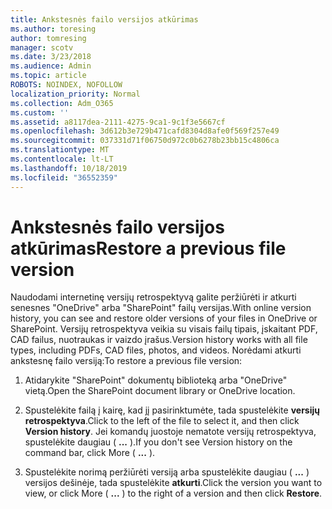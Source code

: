 ```yaml
---
title: Ankstesnės failo versijos atkūrimas
ms.author: toresing
author: tomresing
manager: scotv
ms.date: 3/23/2018
ms.audience: Admin
ms.topic: article
ROBOTS: NOINDEX, NOFOLLOW
localization_priority: Normal
ms.collection: Adm_O365
ms.custom: ''
ms.assetid: a8117dea-2111-4275-9ca1-9c1f3e5667cf
ms.openlocfilehash: 3d612b3e729b471cafd8304d8afe0f569f257e49
ms.sourcegitcommit: 037331d71f06750d972c0b6278b23bb15c4806ca
ms.translationtype: MT
ms.contentlocale: lt-LT
ms.lasthandoff: 10/18/2019
ms.locfileid: "36552359"
---
```

# <a name="restore-a-previous-file-version"></a><span data-ttu-id="75b38-102">Ankstesnės failo versijos atkūrimas</span><span class="sxs-lookup"><span data-stu-id="75b38-102">Restore a previous file version</span></span>

<span data-ttu-id="75b38-103">Naudodami internetinę versijų retrospektyvą galite peržiūrėti ir atkurti senesnes "OneDrive" arba "SharePoint" failų versijas.</span><span class="sxs-lookup"><span data-stu-id="75b38-103">With online version history, you can see and restore older versions of your files in OneDrive or SharePoint.</span></span> <span data-ttu-id="75b38-104">Versijų retrospektyva veikia su visais failų tipais, įskaitant PDF, CAD failus, nuotraukas ir vaizdo įrašus.</span><span class="sxs-lookup"><span data-stu-id="75b38-104">Version history works with all file types, including PDFs, CAD files, photos, and videos.</span></span> <span data-ttu-id="75b38-105">Norėdami atkurti ankstesnę failo versiją:</span><span class="sxs-lookup"><span data-stu-id="75b38-105">To restore a previous file version:</span></span>
  
1. <span data-ttu-id="75b38-106">Atidarykite "SharePoint" dokumentų biblioteką arba "OneDrive" vietą.</span><span class="sxs-lookup"><span data-stu-id="75b38-106">Open the SharePoint document library or OneDrive location.</span></span>
    
2. <span data-ttu-id="75b38-107">Spustelėkite failą į kairę, kad jį pasirinktumėte, tada spustelėkite **versijų retrospektyva**.</span><span class="sxs-lookup"><span data-stu-id="75b38-107">Click to the left of the file to select it, and then click **Version history**.</span></span> <span data-ttu-id="75b38-108">Jei komandų juostoje nematote versijų retrospektyva, spustelėkite daugiau ( **...** ).</span><span class="sxs-lookup"><span data-stu-id="75b38-108">If you don't see Version history on the command bar, click More ( **...** ).</span></span> 
    
3. <span data-ttu-id="75b38-109">Spustelėkite norimą peržiūrėti versiją arba spustelėkite daugiau ( **...** ) versijos dešinėje, tada spustelėkite **atkurti**.</span><span class="sxs-lookup"><span data-stu-id="75b38-109">Click the version you want to view, or click More ( **...** ) to the right of a version and then click **Restore**.</span></span>
    

